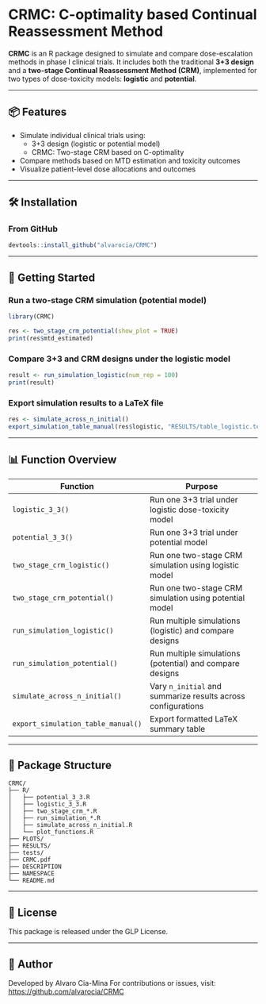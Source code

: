 # CRMC: C-optimality based Continual Reassessment Method

**CRMC** is an R package designed to simulate and compare dose-escalation methods in phase I clinical trials. It includes both the traditional **3+3 design** and a **two-stage Continual Reassessment Method (CRM)**, implemented for two types of dose-toxicity models: **logistic** and **potential**.

------------------------------------------------------------------------

## 📦 Features

-   Simulate individual clinical trials using:
    -   3+3 design (logistic or potential model)
    -   CRMC: Two-stage CRM based on C-optimality
-   Compare methods based on MTD estimation and toxicity outcomes
-   Visualize patient-level dose allocations and outcomes

------------------------------------------------------------------------

## 🛠 Installation

### From GitHub

``` r
devtools::install_github("alvarocia/CRMC")
```

------------------------------------------------------------------------

## 🚀 Getting Started

### Run a two-stage CRM simulation (potential model)

``` r
library(CRMC)

res <- two_stage_crm_potential(show_plot = TRUE)
print(res$mtd_estimated)
```

### Compare 3+3 and CRM designs under the logistic model

``` r
result <- run_simulation_logistic(num_rep = 100)
print(result)
```

### Export simulation results to a LaTeX file

``` r
res <- simulate_across_n_initial()
export_simulation_table_manual(res$logistic, "RESULTS/table_logistic.tex")
```

------------------------------------------------------------------------

## 📊 Function Overview

| Function | Purpose |
|--------------------------|----------------------------------------------|
| `logistic_3_3()` | Run one 3+3 trial under logistic dose-toxicity model |
| `potential_3_3()` | Run one 3+3 trial under potential model |
| `two_stage_crm_logistic()` | Run one two-stage CRM simulation using logistic model |
| `two_stage_crm_potential()` | Run one two-stage CRM simulation using potential model |
| `run_simulation_logistic()` | Run multiple simulations (logistic) and compare designs |
| `run_simulation_potential()` | Run multiple simulations (potential) and compare designs |
| `simulate_across_n_initial()` | Vary `n_initial` and summarize results across configurations |
| `export_simulation_table_manual()` | Export formatted LaTeX summary table |

------------------------------------------------------------------------

## 📁 Package Structure

```         
CRMC/
├── R/
│   ├── potential_3_3.R
│   ├── logistic_3_3.R
│   ├── two_stage_crm_*.R
│   ├── run_simulation_*.R
│   ├── simulate_across_n_initial.R
│   └── plot_functions.R
├── PLOTS/
├── RESULTS/
├── tests/
├── CRMC.pdf
├── DESCRIPTION
├── NAMESPACE
└── README.md
```

------------------------------------------------------------------------

## 📄 License

This package is released under the GLP License.

------------------------------------------------------------------------

## 👤 Author

Developed by Alvaro Cia-Mina For contributions or issues, visit: <https://github.com/alvarocia/CRMC>
